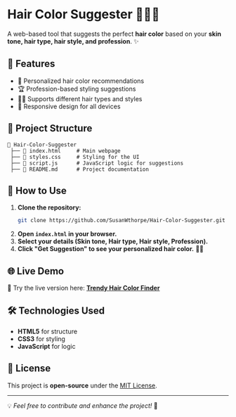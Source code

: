 # Hair Color Suggester 🎨💇‍♀️

A web-based tool that suggests the perfect **hair color** based on your **skin tone, hair type, hair style, and profession**. ✨

## 🚀 Features
- 🎨 Personalized hair color recommendations
- 🏆 Profession-based styling suggestions
- 💇‍♀️ Supports different hair types and styles
- 📱 Responsive design for all devices

## 📂 Project Structure
```
📂 Hair-Color-Suggester
 ├── 📄 index.html     # Main webpage
 ├── 📄 styles.css     # Styling for the UI
 ├── 📄 script.js      # JavaScript logic for suggestions
 ├── 📄 README.md      # Project documentation
```

## 📖 How to Use
1. **Clone the repository:**
   ```sh
   git clone https://github.com/SusanWthorpe/Hair-Color-Suggester.git
   ```
2. **Open `index.html` in your browser.**
3. **Select your details (Skin tone, Hair type, Hair style, Profession).**
4. **Click "Get Suggestion" to see your personalized hair color.** 🎨✨

## 🌐 Live Demo
🎉 Try the live version here: **[Trendy Hair Color Finder](https://voguenest.fashion/trendy-hair-color-finder/)**

## 🛠 Technologies Used
- **HTML5** for structure
- **CSS3** for styling
- **JavaScript** for logic

## 📜 License
This project is **open-source** under the [MIT License](LICENSE).

---
💡 *Feel free to contribute and enhance the project!* 🚀
